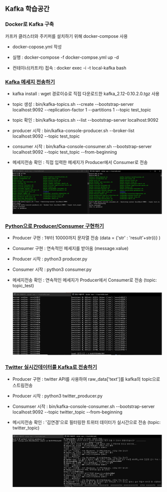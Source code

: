 

<h2>Kafka 학습공간</h2>

<h3>Docker로 Kafka 구축</h3>

카프카 클러스터와 주키퍼를 설치하기 위해 docker-compose 사용 

- docker-copose.yml 작성

- 실행 : docker-compose -f docker-compse.yml up -d
- 컨테이너(카프카) 접속 : docker exec -i -t local-kafka bash 

 ### [Kafka 메세지 전송하기](https://pearlluck.tistory.com/638?category=935063)

- kafka install : wget 경로이슈로 직접 다운로드한 kafka_2.12-0.10.2.0.tgz 사용
- topic 생성 : bin/kafka-topics.sh --create --bootstrap-server localhost:9092 --replication-factor 1 --partitions 1 --topic test_topic
- topic 확인 : bin/kafka-topics.sh --list --bootstrap-server localhost:9092
- producer 시작 :  bin/kafka-console-producer.sh --broker-list localhost:9092 --topic test_topic
- consumer 시작 :  bin/kafka-console-consumer.sh --bootstrap-server localhost:9092 --topic test_topic --from-beginning
- 메세지전송 확인 : 직접 입력한 메세지가 Producer에서 Consumer로 전송
  
  ![kafka_test1](test_result/kafka_test1.png)

### [Python으로 Producer/Consumer 구현하기](https://pearlluck.tistory.com/639?category=935063)

- Producer 구현 : 1부터 10000까지 문자열 전송 (data = {'str' : 'result'+str(i)} )
- Consumer 구현 : 연속적인 메세지를 받아옴 (message.value)
- Producer 시작 : python3 producer.py
- Consumer 시작 :  python3 consumer.py
- 메세지전송 확인 : 연속적인 메세지가 Producer에서 Consumer로 전송 (topic: topic_test)

  ![kafka_test2](test_result/kafka_test2.PNG)
  
### [Twitter 실시간데이터를 Kafka로 전송하기](https://pearlluck.tistory.com/640?category=935063)

- Producer 구현 : twitter API를 사용하여 raw_data['text']를 kafka의 topic으로 스트림전송
- Producer 시작 : python3 twitter_producer.py
- Consumser 시작 : bin/kafka-console-consumer.sh --bootstrap-server localhost:9092 --topic twitter_topic --from-beginning
- 메시지전송 확인 : '김연경'으로 필터링한 트위터 데이터가 실시간으로 전송 (topic: twitter_topic)

  ![kafka_test3](test_result/kafka_test3.PNG)

